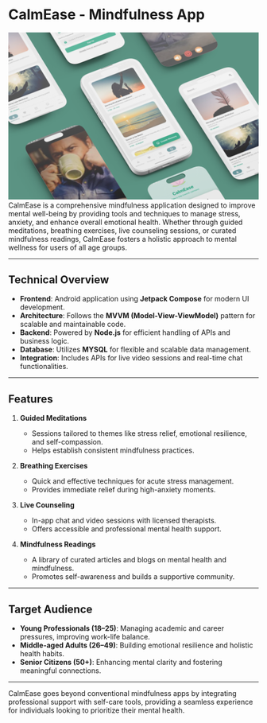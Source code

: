 
# CalmEase - Mindfulness App

![Screenshot 1](/App%20Preview%20Shots/CalmEase.png)
CalmEase is a comprehensive mindfulness application designed to improve mental well-being by providing tools and techniques to manage stress, anxiety, and enhance overall emotional health. Whether through guided meditations, breathing exercises, live counseling sessions, or curated mindfulness readings, CalmEase fosters a holistic approach to mental wellness for users of all age groups.


---

## Technical Overview

- **Frontend**: Android application using **Jetpack Compose** for modern UI development.
- **Architecture**: Follows the **MVVM (Model-View-ViewModel)** pattern for scalable and maintainable code.
- **Backend**: Powered by **Node.js** for efficient handling of APIs and business logic.
- **Database**: Utilizes **MYSQL** for flexible and scalable data management.
- **Integration**: Includes APIs for live video sessions and real-time chat functionalities.

---

## Features

1. **Guided Meditations**
    - Sessions tailored to themes like stress relief, emotional resilience, and self-compassion.
    - Helps establish consistent mindfulness practices.

2. **Breathing Exercises**
    - Quick and effective techniques for acute stress management.
    - Provides immediate relief during high-anxiety moments.

3. **Live Counseling**
    - In-app chat and video sessions with licensed therapists.
    - Offers accessible and professional mental health support.

4. **Mindfulness Readings**
    - A library of curated articles and blogs on mental health and mindfulness.
    - Promotes self-awareness and builds a supportive community.

---

## Target Audience

- **Young Professionals (18–25)**: Managing academic and career pressures, improving work-life balance.
- **Middle-aged Adults (26–49)**: Building emotional resilience and holistic health habits.
- **Senior Citizens (50+)**: Enhancing mental clarity and fostering meaningful connections.

---

CalmEase goes beyond conventional mindfulness apps by integrating professional support with self-care tools, providing a seamless experience for individuals looking to prioritize their mental health.
